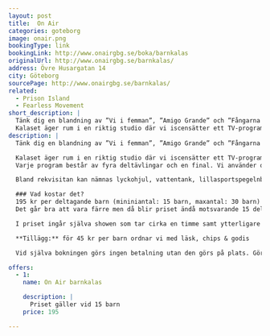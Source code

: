 ```yaml
---
layout: post
title:  On Air
categories: goteborg
image: onair.png
bookingType: link
bookingLink: http://www.onairgbg.se/boka/barnkalas
originalUrl: http://www.onairgbg.se/barnkalas/
address: Övre Husargatan 14
city: Göteborg
sourcePage: http://www.onairgbg.se/barnkalas/
related:
  - Prison Island
  - Fearless Movement
short_description: |
  Tänk dig en blandning av ”Vi i femman”, ”Amigo Grande” och ”Fångarna på Fortet”!
  Kalaset äger rum i en riktig studio där vi iscensätter ett TV-program med det bästa utmaningarna från barnens favoritprogram samt flera egna moment som barnen får tävla i.
description: |
  Tänk dig en blandning av ”Vi i femman”, ”Amigo Grande” och ”Fångarna på Fortet”!

  Kalaset äger rum i en riktig studio där vi iscensätter ett TV-program med det bästa utmaningarna från barnens favoritprogram samt flera egna moment som barnen får tävla i. Vad sägs om Guess Who, Memory 2.0, Megaquizzet, Ultimate Box Final, m.fl.
  Varje program består av fyra deltävlingar och en final. Vi använder oss av lysande tävlingspodium med buzzerknappar för våra olika quizmoment och sedan olika typ av rekvisita för våra mer fysiska utmaningar.

  Bland rekvisitan kan nämnas lyckohjul, vattentank, lillasportspegelnbollplank, memoryhyllor, mm. Våra barnkalasshower leds av våra fantastiska programledare som ser till att stämningen är på topp genom hela programmet. Barnen brukar vara imponerade när de kliver in i studion och samtidigt laddade då det verkligen känns som att vara med i ett riktigt TV-program. Det blir garanterat ett kalas som barnen kommer prata om länge.

  ### Vad kostar det?
  195 kr per deltagande barn (mininiantal: 15 barn, maxantal: 30 barn)
  Det går bra att vara färre men då blir priset ändå motsvarande 15 deltagare, det vill säga 2925 kr totalt.

  I priset ingår själva showen som tar cirka en timme samt ytterligare en timmes tid att stanna kvar i studion och kalasa på egen hand. Sista timmen passar utmärkt för presentöppning, disco, tårta, med mera. Det går bra att ta med egen tårta, läsk och fika.

  **Tillägg:** för 45 kr per barn ordnar vi med läsk, chips & godis

  Vid själva bokningen görs ingen betalning utan den görs på plats. Gör bara en uppskattning av hur många barn du tror kommer delta så att vi kan planera med personal.

offers:
  - 1:
    name: On Air barnkalas

    description: |
      Priset gäller vid 15 barn
    price: 195

---
```

